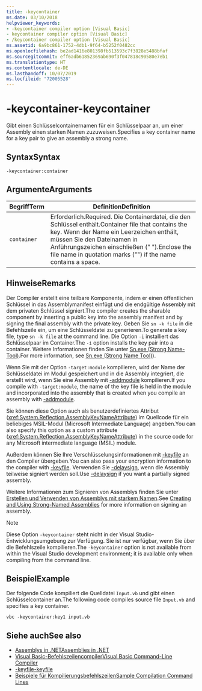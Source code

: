```yaml
---
title: -keycontainer
ms.date: 03/10/2018
helpviewer_keywords:
- -keycontainer compiler option [Visual Basic]
- keycontainer compiler option [Visual Basic]
- /keycontainer compiler option [Visual Basic]
ms.assetid: 6a9bc861-1752-4db1-9f64-b5252f0482cc
ms.openlocfilehash: be2ad1416e801398fb513593c7f3828e5488bfaf
ms.sourcegitcommit: eff6adb61852369ab690f3f047818c90580e7eb1
ms.translationtype: HT
ms.contentlocale: de-DE
ms.lasthandoff: 10/07/2019
ms.locfileid: "72005528"
---
```

# <a name="-keycontainer"></a><span data-ttu-id="be678-102">-keycontainer</span><span class="sxs-lookup"><span data-stu-id="be678-102">-keycontainer</span></span>
<span data-ttu-id="be678-103">Gibt einen Schlüsselcontainernamen für ein Schlüsselpaar an, um einer Assembly einen starken Namen zuzuweisen.</span><span class="sxs-lookup"><span data-stu-id="be678-103">Specifies a key container name for a key pair to give an assembly a strong name.</span></span>  
  
## <a name="syntax"></a><span data-ttu-id="be678-104">Syntax</span><span class="sxs-lookup"><span data-stu-id="be678-104">Syntax</span></span>  
  
```console  
-keycontainer:container  
```  
  
## <a name="arguments"></a><span data-ttu-id="be678-105">Argumente</span><span class="sxs-lookup"><span data-stu-id="be678-105">Arguments</span></span>  
  
|<span data-ttu-id="be678-106">Begriff</span><span class="sxs-lookup"><span data-stu-id="be678-106">Term</span></span>|<span data-ttu-id="be678-107">Definition</span><span class="sxs-lookup"><span data-stu-id="be678-107">Definition</span></span>|  
|---|---|  
|`container`|<span data-ttu-id="be678-108">Erforderlich.</span><span class="sxs-lookup"><span data-stu-id="be678-108">Required.</span></span> <span data-ttu-id="be678-109">Die Containerdatei, die den Schlüssel enthält.</span><span class="sxs-lookup"><span data-stu-id="be678-109">Container file that contains the key.</span></span> <span data-ttu-id="be678-110">Wenn der Name ein Leerzeichen enthält, müssen Sie den Dateinamen in Anführungszeichen einschließen (" ").</span><span class="sxs-lookup"><span data-stu-id="be678-110">Enclose the file name in quotation marks ("") if the name contains a space.</span></span>|  
  
## <a name="remarks"></a><span data-ttu-id="be678-111">Hinweise</span><span class="sxs-lookup"><span data-stu-id="be678-111">Remarks</span></span>  
 <span data-ttu-id="be678-112">Der Compiler erstellt eine teilbare Komponente, indem er einen öffentlichen Schlüssel in das Assemblymanifest einfügt und die endgültige Assembly mit dem privaten Schlüssel signiert.</span><span class="sxs-lookup"><span data-stu-id="be678-112">The compiler creates the sharable component by inserting a public key into the assembly manifest and by signing the final assembly with the private key.</span></span> <span data-ttu-id="be678-113">Geben Sie `sn -k file` in die Befehlszeile ein, um eine Schlüsseldatei zu generieren.</span><span class="sxs-lookup"><span data-stu-id="be678-113">To generate a key file, type `sn -k file` at the command line.</span></span> <span data-ttu-id="be678-114">Die Option `-i` installiert das Schlüsselpaar im Container.</span><span class="sxs-lookup"><span data-stu-id="be678-114">The `-i` option installs the key pair into a container.</span></span> <span data-ttu-id="be678-115">Weitere Informationen finden Sie unter [Sn.exe (Strong Name-Tool)](../../../framework/tools/sn-exe-strong-name-tool.md).</span><span class="sxs-lookup"><span data-stu-id="be678-115">For more information, see [Sn.exe (Strong Name Tool)](../../../framework/tools/sn-exe-strong-name-tool.md)).</span></span>  
  
 <span data-ttu-id="be678-116">Wenn Sie mit der Option `-target:module` kompilieren, wird der Name der Schlüsseldatei im Modul gespeichert und in die Assembly integriert, die erstellt wird, wenn Sie eine Assembly mit [-addmodule](../../../visual-basic/reference/command-line-compiler/addmodule.md) kompilieren.</span><span class="sxs-lookup"><span data-stu-id="be678-116">If you compile with `-target:module`, the name of the key file is held in the module and incorporated into the assembly that is created when you compile an assembly with [-addmodule](../../../visual-basic/reference/command-line-compiler/addmodule.md).</span></span>  
  
 <span data-ttu-id="be678-117">Sie können diese Option auch als benutzerdefiniertes Attribut (<xref:System.Reflection.AssemblyKeyNameAttribute>) im Quellcode für ein beliebiges MSIL-Modul (Microsoft Intermediate Language) angeben.</span><span class="sxs-lookup"><span data-stu-id="be678-117">You can also specify this option as a custom attribute (<xref:System.Reflection.AssemblyKeyNameAttribute>) in the source code for any Microsoft intermediate language (MSIL) module.</span></span>  
  
 <span data-ttu-id="be678-118">Außerdem können Sie Ihre Verschlüsselungsinformationen mit [-keyfile](../../../visual-basic/reference/command-line-compiler/keyfile.md) an den Compiler übergeben.</span><span class="sxs-lookup"><span data-stu-id="be678-118">You can also pass your encryption information to the compiler with [-keyfile](../../../visual-basic/reference/command-line-compiler/keyfile.md).</span></span> <span data-ttu-id="be678-119">Verwenden Sie [-delaysign](../../../visual-basic/reference/command-line-compiler/delaysign.md), wenn die Assembly teilweise signiert werden soll.</span><span class="sxs-lookup"><span data-stu-id="be678-119">Use [-delaysign](../../../visual-basic/reference/command-line-compiler/delaysign.md) if you want a partially signed assembly.</span></span>  
  
 <span data-ttu-id="be678-120">Weitere Informationen zum Signieren von Assemblys finden Sie unter [Erstellen und Verwenden von Assemblys mit starkem Namen](../../../standard/assembly/create-use-strong-named.md).</span><span class="sxs-lookup"><span data-stu-id="be678-120">See [Creating and Using Strong-Named Assemblies](../../../standard/assembly/create-use-strong-named.md) for more information on signing an assembly.</span></span>  
  
> [!NOTE]
> <span data-ttu-id="be678-121">Diese Option `-keycontainer` steht nicht in der Visual Studio-Entwicklungsumgebung zur Verfügung. Sie ist nur verfügbar, wenn Sie über die Befehlszeile kompilieren.</span><span class="sxs-lookup"><span data-stu-id="be678-121">The `-keycontainer` option is not available from within the Visual Studio development environment; it is available only when compiling from the command line.</span></span>  
  
## <a name="example"></a><span data-ttu-id="be678-122">Beispiel</span><span class="sxs-lookup"><span data-stu-id="be678-122">Example</span></span>  
 <span data-ttu-id="be678-123">Der folgende Code kompiliert die Quelldatei `Input.vb` und gibt einen Schlüsselcontainer an.</span><span class="sxs-lookup"><span data-stu-id="be678-123">The following code compiles source file `Input.vb` and specifies a key container.</span></span>  
  
```console  
vbc -keycontainer:key1 input.vb  
```  
  
## <a name="see-also"></a><span data-ttu-id="be678-124">Siehe auch</span><span class="sxs-lookup"><span data-stu-id="be678-124">See also</span></span>

- [<span data-ttu-id="be678-125">Assemblys in .NET</span><span class="sxs-lookup"><span data-stu-id="be678-125">Assemblies in .NET</span></span>](../../../standard/assembly/index.md)
- [<span data-ttu-id="be678-126">Visual Basic-Befehlszeilencompiler</span><span class="sxs-lookup"><span data-stu-id="be678-126">Visual Basic Command-Line Compiler</span></span>](../../../visual-basic/reference/command-line-compiler/index.md)
- [<span data-ttu-id="be678-127">-keyfile</span><span class="sxs-lookup"><span data-stu-id="be678-127">-keyfile</span></span>](../../../visual-basic/reference/command-line-compiler/keyfile.md)
- [<span data-ttu-id="be678-128">Beispiele für Kompilierungsbefehlszeilen</span><span class="sxs-lookup"><span data-stu-id="be678-128">Sample Compilation Command Lines</span></span>](../../../visual-basic/reference/command-line-compiler/sample-compilation-command-lines.md)
